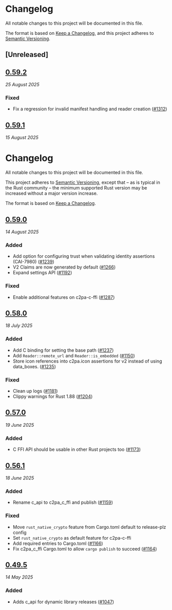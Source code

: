 # Changelog

All notable changes to this project will be documented in this file.

The format is based on [Keep a Changelog](https://keepachangelog.com/en/1.0.0/),
and this project adheres to [Semantic Versioning](https://semver.org/spec/v2.0.0.html).

## [Unreleased]

## [0.59.2](https://github.com/contentauth/c2pa-rs/compare/c2pa-c-ffi-v0.59.1...c2pa-c-ffi-v0.59.2)
_25 August 2025_

### Fixed

* Fix a regression for invalid manifest handling and reader creation ([#1312](https://github.com/contentauth/c2pa-rs/pull/1312))

## [0.59.1](https://github.com/contentauth/c2pa-rs/compare/c2pa-c-ffi-v0.59.0...c2pa-c-ffi-v0.59.1)
_15 August 2025_
# Changelog

All notable changes to this project will be documented in this file.

This project adheres to [Semantic Versioning](https://semver.org/spec/v2.0.0.html), except that – as is typical in the Rust community – the minimum supported Rust version may be increased without a major version increase.

The format is based on [Keep a Changelog](https://keepachangelog.com/en/1.0.0/).

## [0.59.0](https://github.com/contentauth/c2pa-rs/compare/c2pa-c-ffi-v0.58.0...c2pa-c-ffi-v0.59.0)
_14 August 2025_

### Added

* Add option for configuring trust when validating identity assertions (CAI-7980) ([#1239](https://github.com/contentauth/c2pa-rs/pull/1239))
* V2 Claims are now generated by default ([#1266](https://github.com/contentauth/c2pa-rs/pull/1266))
* Expand settings API ([#1192](https://github.com/contentauth/c2pa-rs/pull/1192))

### Fixed

* Enable additional features on c2pa-c-ffi ([#1287](https://github.com/contentauth/c2pa-rs/pull/1287))

## [0.58.0](https://github.com/contentauth/c2pa-rs/compare/c2pa-c-ffi-v0.57.0...c2pa-c-ffi-v0.58.0)
_18 July 2025_

### Added

* Add C binding for setting the base path ([#1237](https://github.com/contentauth/c2pa-rs/pull/1237))
* Add `Reader::remote_url` and `Reader::is_embedded` ([#1150](https://github.com/contentauth/c2pa-rs/pull/1150))
* Store icon references into c2pa.icon assertions for v2 instead of using data_boxes. ([#1235](https://github.com/contentauth/c2pa-rs/pull/1235))

### Fixed

* Clean up logs ([#1181](https://github.com/contentauth/c2pa-rs/pull/1181))
* Clippy warnings for Rust 1.88 ([#1204](https://github.com/contentauth/c2pa-rs/pull/1204))

## [0.57.0](https://github.com/contentauth/c2pa-rs/compare/c2pa-c-ffi-v0.56.2...c2pa-c-ffi-v0.57.0)
_19 June 2025_

### Added

* C FFI API should be usable in other Rust projects too ([#1173](https://github.com/contentauth/c2pa-rs/pull/1173))

## [0.56.1](https://github.com/contentauth/c2pa-rs/releases/tag/c2pa-c-ffi-v0.56.1)
_18 June 2025_

### Added

* Rename c_api to c2pa_c_ffi and publish ([#1159](https://github.com/contentauth/c2pa-rs/pull/1159))

### Fixed

* Move `rust_native_crypto` feature from Cargo.toml default to release-plz config
* Set `rust_native_crypto` as default feature for c2pa-c-ffi
* Add required entries to Cargo.toml ([#1166](https://github.com/contentauth/c2pa-rs/pull/1166))
* Fix c2pa_c_ffi Cargo.toml to allow `cargo publish` to succeed ([#1164](https://github.com/contentauth/c2pa-rs/pull/1164))

## [0.49.5](https://github.com/contentauth/c2pa-rs/releases/tag/c2pa-c-v0.49.5)
_14 May 2025_

### Added

* Adds c_api for dynamic library releases ([#1047](https://github.com/contentauth/c2pa-rs/pull/1047))
